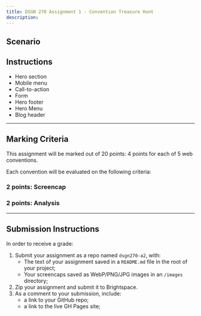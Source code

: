 ```yaml
---
title: DSGN 270 Assignment 1 - Convention Treasure Hunt
description: 
---
```

## Scenario

## Instructions
- Hero section
- Mobile menu
- Call-to-action
- Form
- Hero footer
- Hero Menu
- Blog header

---

## Marking Criteria
This assignment will be marked out of 20 points: 4 points for each of 5 web conventions.

Each convention will be evaluated on the following criteria:

### 2 points: Screencap

### 2 points: Analysis

---

## Submission Instructions
In order to receive a grade:
1. Submit your assignment as a repo named `dsgn270-a2`, with:
    - The text of your assignment saved in a `README.md` file in the root of your project;
    - Your screencaps saved as WebP/PNG/JPG images in an `/images` directory;
2. Zip your assignment and submit it to Brightspace.
3. As a comment to your submission, include:
      - a link to your GitHub repo;
      - a link to the live GH Pages site;
